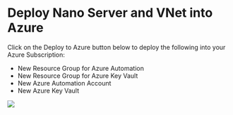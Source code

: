 # Deploy Nano Server and VNet into Azure

Click on the Deploy to Azure button below to deploy the following into your Azure Subscription:

- New Resource Group for Azure Automation
- New Resource Group for Azure Key Vault
- New Azure Automation Account
- New Azure Key Vault

<a href="https://portal.azure.com/#create/Microsoft.Template/uri/https%3A%2F%2Fraw.githubusercontent.com%2Fazure%2Fazure-quickstart-templates%2Fmaster%2F101-dtl-create-lab%2Fazuredeploy.json" target="_blank">
    <img src="http://azuredeploy.net/deploybutton.png"/>
</a>
